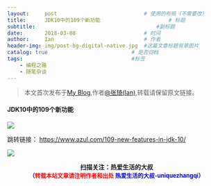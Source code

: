 ```yaml
---
layout:     post             				# 使用的布局（不需要改）
title:      JDK10中的109个新功能          			# 标题 
subtitle:    					  				#副标题
date:       2018-03-08  					# 时间
author:     Ian                  			# 作者
header-img: img/post-bg-digital-native.jpg	#这篇文章标题背景图片
catalog: true                        	# 是否归档
tags:                              		#标签
    - 编程之路
    - 随笔杂谈
---
```


> 本文首次发布于[My Blog](http://uniquezhangqi.top),作者[@张琦(Ian)](http://uniquezhangqi.top/about/),转载请保留原文链接。

#### JDK10中的109个新功能

![](https://www.azul.com/files/Screen-Shot-2018-03-01-at-10.59.40-768x540.jpg)


跳转链接：
<https://www.azul.com/109-new-features-in-jdk-10/>



![](https://ws3.sinaimg.cn/large/006tKfTcgy1fqj5aochgoj309k09kmwz.jpg)
<b><center>扫描关注：热爱生活的大叔</center>
<b><center><font size="2">（<font size="2" color="#FF0000">转载本站文章请注明作者和出处</font> <font size="2" color="#0000FF">热爱生活的大叔-uniquezhangqi</font><font size="2">）</font>

